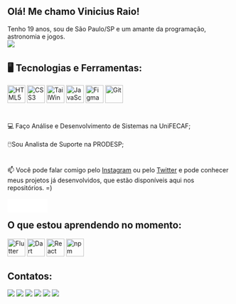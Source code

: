 ## Olá! Me chamo Vinicius Raio!
Tenho 19 anos, sou de São Paulo/SP e um amante da programação, astronomia e jogos.</br>
<img src="https://media.tenor.com/iviIq2uXz-kAAAAi/work-office.gif" width="250"> </br>

## 🖥️ Tecnologias e Ferramentas:
<img src="https://cdn.jsdelivr.net/gh/devicons/devicon@latest/icons/html5/html5-original-wordmark.svg" width = "40" height = "40" title="HTML5"/> <img src="https://cdn.jsdelivr.net/gh/devicons/devicon@latest/icons/css3/css3-original-wordmark.svg" width ="40" height = "40" title="CSS3"/> 
<img src="https://cdn.jsdelivr.net/gh/devicons/devicon@latest/icons/tailwindcss/tailwindcss-original.svg" width = "40" height = "40" title="TailWind CSS"/> <img src="https://cdn.jsdelivr.net/gh/devicons/devicon@latest/icons/javascript/javascript-original.svg" width ="40" height = "40" title="JavaScript"/>
<img src="https://cdn.jsdelivr.net/gh/devicons/devicon@latest/icons/figma/figma-original.svg" width = "40" height = "40" title="Figma"/> <img src="https://cdn.jsdelivr.net/gh/devicons/devicon@latest/icons/git/git-original.svg" width="40" height="40" title="Git" />
          
#
💻 Faço Análise e Desenvolvimento de Sistemas na UniFECAF;</br>
</br>
🖱️Sou Analista de Suporte na PRODESP;</br>
</br>
</br>
📫 Você pode falar comigo pelo <a href="https://instagram.com/rioxzin" rel="nofollow">Instagram</a> ou pelo <a href="https://www.twitch.tv/raiozinn__" rel="nofollow">Twitter</a> e pode conhecer meus projetos já desenvolvidos, que estão disponíveis aqui nos repositórios. 
=)</br>
</br>
<a href="https://www.instagram.com/" rel="nofollow"><img align="left" alt="Instagram" width="30px" src="https://github.com/Aakarsh-B/trying-repos/raw/master/insta.svg"></a> <a href="https://twitter.com/euraiozin" rel="nofollow"><img align="left" alt="Twitter" width="30px" src="https://github.com/Aakarsh-B/trying-repos/raw/master/twitter.svg"></a><a href="https://www.linkedin.com/in/viniciusraio" rel="nofollow"><img align="left" alt="LinkedIn" width="30px" src="https://github.com/Aakarsh-B/trying-repos/raw/master/linkedin.svg" style="max-width:100;">
</a>
</br>
## O que estou aprendendo no momento:
<img src="https://cdn.jsdelivr.net/gh/devicons/devicon@latest/icons/flutter/flutter-original.svg" width = "40" height = "40" title="Flutter"/> <img src="https://cdn.jsdelivr.net/gh/devicons/devicon@latest/icons/dart/dart-plain-wordmark.svg" width="40" height="40" title="Dart"/>
<img src="https://cdn.jsdelivr.net/gh/devicons/devicon@latest/icons/react/react-original-wordmark.svg" width = "40" height = "40" title="React"/> <img src="https://cdn.jsdelivr.net/gh/devicons/devicon@latest/icons/npm/npm-original-wordmark.svg"  width="40" height="40" title="npm"/>

  ## Contatos:

<div>
<a href="https://www.youtube.com/@raiozinnnn" target="_blank"><img loading="lazy" src="https://img.shields.io/badge/YouTube-FF0000?style=for-the-badge&logo=youtube&logoColor=white" target="_blank"></a>
<a href="https://instagram.com/rxiozin_" target="_blank"><img loading="lazy" src="https://img.shields.io/badge/-Instagram-%23E4405F?style=for-the-badge&logo=instagram&logoColor=white" target="_blank"></a>
<a href="https://x.com/euraiozin" target="_blank"><img loading="lazy" src="https://img.shields.io/badge/X-000?style=for-the-badge&logo=x)](https://x.com/euraiozin"></a>
<a href="https://www.twitch.tv/raiozinn__" target="_blank"><img loading="lazy" src="https://img.shields.io/badge/Twitch-9146FF?style=for-the-badge&logo=twitch&logoColor=white" target="_blank"></a>
<a href = "mailto:raiovini@outlook.com"><img loading="lazy" src="https://img.shields.io/badge/Gmail-D14836?style=for-the-badge&logo=gmail&logoColor=white" target="_blank"></a>
<a href="https://www.linkedin.com/in/viniciusraio" target="_blank"><img loading="lazy" src="https://img.shields.io/badge/-LinkedIn-%230077B5?style=for-the-badge&logo=linkedin&logoColor=white" target="_blank"></a>   
</div>

